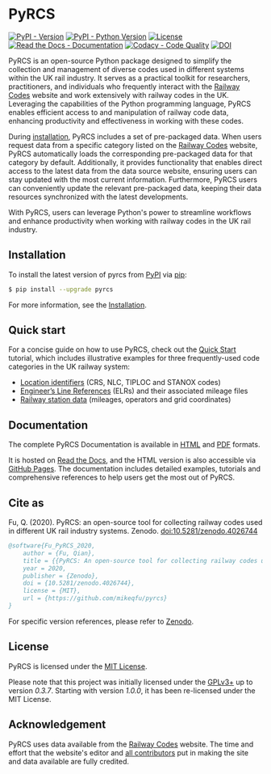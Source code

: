 # PyRCS

[![PyPI - Version](https://img.shields.io/pypi/v/pyrcs)](https://pypi.org/project/pyrcs/)
[![PyPI - Python Version](https://img.shields.io/pypi/pyversions/pyrcs)](https://docs.python.org/3/)
[![License](https://img.shields.io/github/license/mikeqfu/pyrcs)](https://github.com/mikeqfu/pyrcs/blob/master/LICENSE)
[![Read the Docs - Documentation](https://img.shields.io/readthedocs/pyrcs?logo=readthedocs)](https://pyrcs.readthedocs.io/en/latest/?badge=latest)
[![Codacy - Code Quality](https://app.codacy.com/project/badge/Grade/7369679225b14eaeb92ba40c12c339d5)](https://app.codacy.com/gh/mikeqfu/pyrcs/dashboard?utm_source=gh&utm_medium=referral&utm_content=&utm_campaign=Badge_grade)
[![DOI](https://img.shields.io/badge/10.5281%2Fzenodo.4026744-blue?label=doi)](https://doi.org/10.5281/zenodo.4026744)

PyRCS is an open-source Python package designed to simplify the collection and management of diverse codes used in different systems within the UK rail industry. It serves as a practical toolkit for researchers, practitioners, and individuals who frequently interact with the [Railway Codes](http://www.railwaycodes.org.uk/index.shtml) website and work extensively with railway codes in the UK. Leveraging the capabilities of the Python programming language, PyRCS enables efficient access to and manipulation of railway code data, enhancing productivity and effectiveness in working with these codes.

During [installation](https://pyrcs.readthedocs.io/en/latest/installation.html), PyRCS includes a set of pre-packaged data. When users request data from a specific category listed on the [Railway Codes](http://www.railwaycodes.org.uk/index.shtml) website, PyRCS automatically loads the corresponding pre-packaged data for that category by default. Additionally, it provides functionality that enables direct access to the latest data from the data source website, ensuring users can stay updated with the most current information. Furthermore, PyRCS users can conveniently update the relevant pre-packaged data, keeping their data resources synchronized with the latest developments.

With PyRCS, users can leverage Python's power to streamline workflows and enhance productivity when working with railway codes in the UK rail industry.

## Installation

To install the latest version of pyrcs from [PyPI](https://pypi.org/project/pyrcs/) via [pip](https://pip.pypa.io/en/stable/cli/pip/):

```bash
$ pip install --upgrade pyrcs
```

For more information, see the [Installation](https://pyrcs.readthedocs.io/en/latest/installation.html). 

## Quick start

For a concise guide on how to use PyRCS, check out the [Quick Start](https://pyrcs.readthedocs.io/en/latest/quick-start.html) tutorial, which includes illustrative examples for three frequently-used code categories in the UK railway system: 

* [Location identifiers](http://www.railwaycodes.org.uk/crs/CRS0.shtm) (CRS, NLC, TIPLOC and STANOX codes)
* [Engineer’s Line References](http://www.railwaycodes.org.uk/elrs/elr0.shtm) (ELRs) and their associated mileage files
* [Railway station data](http://www.railwaycodes.org.uk/stations/station1.shtm) (mileages, operators and grid coordinates)

## Documentation

The complete PyRCS Documentation is available in [HTML](https://pyrcs.readthedocs.io/en/latest/) and [PDF](https://pyrcs.readthedocs.io/_/downloads/en/latest/pdf/) formats.

It is hosted on [Read the Docs](https://app.readthedocs.org/projects/pyrcs/), and the HTML version is also accessible via [GitHub Pages](https://mikeqfu.github.io/pyrcs/). The documentation includes detailed examples, tutorials and comprehensive references to help users get the most out of PyRCS. 

## Cite as

Fu, Q. (2020). PyRCS: an open-source tool for collecting railway codes used in different UK rail industry systems. Zenodo. [doi:10.5281/zenodo.4026744](https://doi.org/10.5281/zenodo.4026744)

```bibtex
@software{Fu_PyRCS_2020,
    author = {Fu, Qian},
    title = {{PyRCS: An open-source tool for collecting railway codes used in different UK rail industry systems}},
    year = 2020,
    publisher = {Zenodo},
    doi = {10.5281/zenodo.4026744},
    license = {MIT},
    url = {https://github.com/mikeqfu/pyrcs}
}
```

For specific version references, please refer to [Zenodo](https://zenodo.org/search?q=conceptrecid%3A%224026744%22&f=allversions%3Atrue&l=list&p=1&s=10&sort=version).

## License

PyRCS is licensed under the [MIT License](https://github.com/mikeqfu/pyrcs/blob/master/LICENSE).

Please note that this project was initially licensed under the [GPLv3+](https://github.com/mikeqfu/pyrcs/blob/0.3.7/LICENSE) up to version *0.3.7*. Starting with version *1.0.0*, it has been re-licensed under the MIT License.

## Acknowledgement

PyRCS uses data available from the [Railway Codes](http://www.railwaycodes.org.uk/index.shtml) website. The time and effort that the website's editor and [all contributors](http://www.railwaycodes.org.uk/misc/acknowledgements.shtm) put in making the site and data available are fully credited.
